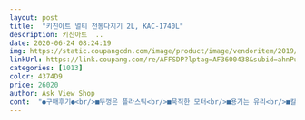 ```yaml
---
layout: post 
title:  "키친아트 멀티 전동다지기 2L, KAC-1740L" 
description: 키친아트  ..
date: 2020-06-24 08:24:19 
img: https://static.coupangcdn.com/image/product/image/vendoritem/2019/03/06/3541083480/38c1e42d-0ae8-4c3d-a9b6-92423ae46d18.jpg 
linkUrl: https://link.coupang.com/re/AFFSDP?lptag=AF3600438&subid=ahnPublicAsk&pageKey=114121986&itemId=342388082&vendorItemId=3541083480&traceid=V0-113-cf81f1f8c851c614 
categories: [1013] 
color: 4374D9 
price: 26020 
author: Ask View Shop 
cont:  "●구매후기●<br/>■뚜껑은 플라스틱<br/>■묵직한 모터<br/>■용기는 유리<br/>■칼날은 스텐<br/>가격 ; 26.<br/>040원<br/>가격대비 좋습니다<br/>가격도 저렴한 쿠팡에서  키진아트꺼 보며  와<br/>감자와 당근도 대충 썰어서 다졌는데 순식간에 잘 다져지네요<br/>결심하고 샀습니다<br/>고민고민,,,,ㅠㅠ<br/>그나마 작은 수동은 있지만 많은 양을 하려면<br/>그래도 순식간에 다저주니 진심감사<br/>그래서 요리가 쉬워집니다<br/>그러다 안되겠다 싶어서 그래 저렴하지만 후기 좋은거로 사자하고<br/>그렇다고  저많은 믹서기를 두고 또 살수도 없고<br/>그렇지 않습니다<br/>그렇지만 매번 김치를 담고 음식을 할때면<br/>기존의 믹서기는 밑에만 갈려서 곤죽되기 일쑤였는데<br/>꼭 써보세요<br/>끝<br/>나는 청양고추를 다져보았어요<br/>나만그런가?<br/>다 넣고 휘리릭 하고 그 그릇에다 밀가루 섞고 하면<br/>돌리다보면 위에 낀답니다<br/>또 수동으로도  한개 있습니다<br/>뚜껑은 가벼운 프라스틱으로 되어 고무 패킹이 되어있고<br/>마늘가는 것이 가장 문제였습니다<br/>많은 양도 뚝딱 다름 홈쇼핑보다가 관심갖고있었는데<br/>맛있는 요리를 뚝딱뚝딱 하고 했습니다<br/>몇십만원하는 믹서기도 마늘이 곤죽이 되고<br/>물없이  너무잘갈려요 <br/>뭐든지 적당한게 좋아요<br/>밀림방지도 있어서 밀리지않네요<br/>보통믹서기는 꽉 닫는 형태지만 이것은 그냥 덮는 정도입니다<br/>부치거나 요리 하면<br/>사고 하루동안 정말 잘될까<br/>설명<br/>소음이 조금있으니 저녁에는 자제해주세요^^<br/>수동으로 쓰다가 자동으로 전환하니 손이 편하네요<br/>순식간이네요(사진을 못 찍었네)<br/>슝<br/>쓰는데는 지장이 없습니다<br/>쓸어내리지 않아도되고<br/>안되면 환불이다<br/>어머  다 다져집니다<br/>어우 힘들어<br/>어짜피 손바닥으로 눌러사용하기 때문에 괜찮습니다<br/>오자마자 뜯어서 이것저것 갈아보기 시작했습니다<br/>와우<br/>완전 대박이예요별5섯개도 더드리고싶어요<br/>완전만족입니다<br/>용기는 유리로 약간 무거운편이지만 건강 생각하면 유리 좋습니다<br/>용기의 밑바닥은 고무재질의 끼우는것이 있는데  세척을 하기위해서인지 고정되어 있지 않고 잘 빠집니다<br/>위에 마늘 다진사진은 곱게 다진것과 굵게 다진사진이예요<br/>음식재료를 넣기전에 칼날을 눌러주고 작동을 해야되네요<br/>이거다싶었지요 써본결과 지인에게도 소개도 해주고<br/>일단 좋네요^^<br/>일일이 도마질 한다고 생각해봐요<br/>자그만한 주걱이 들어 있어서 깔끔하게 덜기 좋습니다<br/>작동할려고하면 안돼요<br/>잘  갈리지가 않고<br/>잘쓸께요<br/>적극 추천합니다<br/>적극추천합니다<br/>전동 다지기<br/>절대 많이 넣지마세요<br/>정말 순간적으로 잘 갈아집니다<br/>정말 시간 절약이 끝내줍니다<br/>정말 편하고 좋네요<br/>지금 산걸 후회 후회 열번을 하고싶습니다<br/>집에 마늘을 갈수있는 믹서가 작은거 부터 큰거 까지  4개<br/>짱짱짱♡♡♡♡♡♡♡<br/>참고하세요<br/>칼날은 스텐으로 4 개로 구성되어 있습니다<br/>칼날이  위아래로 4 개로 손바닥으로 누르면<br/>칼날이 네개라 위에까지 잘 다져져서<br/>파를 다섯단 구매를 해서 다지기 작동했어요<br/>팔이 부러질것 같고<br/>편해요<br/>하나로도 충분해요<br/>한가지 단점은 자꾸 칼날이 들뜨네요<br/>" 
---
```

